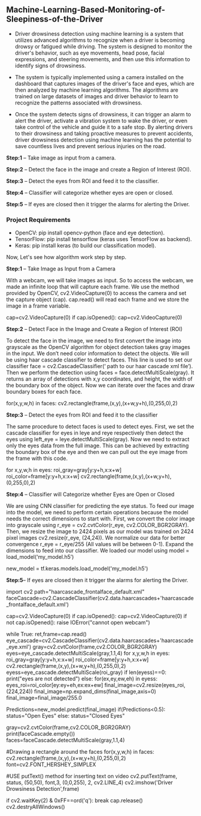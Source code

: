 ## Machine-Learning-Based-Monitoring-of-Sleepiness-of-the-Driver

* Driver drowsiness detection using machine learning is a system that utilizes advanced algorithms to recognize when a driver is becoming drowsy or fatigued while driving. The system is designed to monitor the driver's behavior, such as eye movements, head pose, facial expressions, and steering movements, and then use this information to identify signs of drowsiness.

* The system is typically implemented using a camera installed on the dashboard that captures images of the driver's face and eyes, which are then analyzed by machine learning algorithms. The algorithms are trained on large datasets of images and driver behavior to learn to recognize the patterns associated with drowsiness.

* Once the system detects signs of drowsiness, it can trigger an alarm to alert the driver, activate a vibration system to wake the driver, or even take control of the vehicle and guide it to a safe stop. By alerting drivers to their drowsiness and taking proactive measures to prevent accidents, driver drowsiness detection using machine learning has the potential to save countless lives and prevent serious injuries on the road.


**Step:1** – Take image as input from a camera.

**Step:2** – Detect the face in the image and create a Region of Interest (ROI).

**Step:3** – Detect the eyes from ROI and feed it to the classifier.

**Step:4** – Classifier will categorize whether eyes are open or closed.

**Step:5** – If eyes are closed then it trigger the alarms for alerting the Driver.

### Project Requirements 
- OpenCV: pip install opencv-python (face and eye detection). 
- TensorFlow: pip install tensorflow (keras uses TensorFlow as backend).
- Keras: pip install keras (to build our classification model).

Now, Let's see how algorithm work step by step.

**Step:1** – Take Image as Input from a Camera

With a webcam, we will take images as input. So to access the webcam, we made an infinite loop that will capture each frame. We use the method provided by OpenCV, cv2.VideoCapture(0) to access the camera and set the capture object (cap). cap.read() will read each frame and we store the image in a frame variable.

cap=cv2.VideoCapture(0) if cap.isOpened(): cap=cv2.VideoCapture(0)

**Step:2** – Detect Face in the Image and Create a Region of Interest (ROI)

To detect the face in the image, we need to first convert the image into grayscale as the OpenCV algorithm for object detection takes gray images in the input. We don’t need color information to detect the objects. We will be using haar cascade classifier to detect faces. This line is used to set our classifier face = cv2.CascadeClassifier(‘ path to our haar cascade xml file’). Then we perform the detection using faces = face.detectMultiScale(gray). It returns an array of detections with x,y coordinates, and height, the width of the boundary box of the object. Now we can iterate over the faces and draw boundary boxes for each face.

for(x,y,w,h) in faces: cv2.rectangle(frame,(x,y),(x+w,y+h),(0,255,0),2)

**Step:3** – Detect the eyes from ROI and feed it to the classifier

The same procedure to detect faces is used to detect eyes. First, we set the cascade classifier for eyes in leye and reye respectively then detect the eyes using left_eye = leye.detectMultiScale(gray). Now we need to extract only the eyes data from the full image. This can be achieved by extracting the boundary box of the eye and then we can pull out the eye image from the frame with this code.

for x,y,w,h in eyes: roi_gray=gray[y:y+h,x:x+w] roi_color=frame[y:y+h,x:x+w] cv2.rectangle(frame,(x,y),(x+w,y+h),(0,255,0),2)

**Step:4** – Classifier will Categorize whether Eyes are Open or Closed

We are using CNN classifier for predicting the eye status. To feed our image into the model, we need to perform certain operations because the model needs the correct dimensions to start with. First, we convert the color image into grayscale using r_eye = cv2.cvtColor(r_eye, cv2.COLOR_BGR2GRAY). Then, we resize the image to 2424 pixels as our model was trained on 2424 pixel images cv2.resize(r_eye, (24,24)). We normalize our data for better convergence r_eye = r_eye/255 (All values will be between 0-1). Expand the dimensions to feed into our classifier. We loaded our model using model = load_model(‘my_model.h5’)

new_model = tf.keras.models.load_model('my_model.h5')

**Step:5**– If eyes are closed then it trigger the alarms for alerting the Driver.

import cv2 path="haarcascade_frontalface_default.xml" faceCascade=cv2.CascadeClassifier(cv2.data.haarcascades+'haarcascade_frontalface_default.xml')

cap=cv2.VideoCapture(0) if cap.isOpened(): cap=cv2.VideoCapture(0) if not cap.isOpened(): raise IOError("cannot open webcam")

while True: ret,frame=cap.read() eye_cascade=cv2.CascadeClassifier(cv2.data.haarcascades+'haarcascade_eye.xml') gray=cv2.cvtColor(frame,cv2.COLOR_BGR2GRAY) eyes=eye_cascade.detectMultiScale(gray,1.1,4) for x,y,w,h in eyes: roi_gray=gray[y:y+h,x:x+w] roi_color=frame[y:y+h,x:x+w] cv2.rectangle(frame,(x,y),(x+w,y+h),(0,255,0),2) eyess=eye_cascade.detectMultiScale(roi_gray) if len(eyess)==0: print("eyes are not detected") else: for(ex,ey,ew,eh) in eyess: eyes_roi=roi_color[ey:ey+eh,ex:ex+ew] final_image=cv2.resize(eyes_roi,(224,224)) final_image=np.expand_dims(final_image,axis=0) final_image=final_image/255.0

Predictions=new_model.predict(final_image)
if(Predictions<0.5):
    status="Open Eyes"
else:
    status="Closed Eyes"
    
gray=cv2.cvtColor(frame,cv2.COLOR_BGR2GRAY)
print(faceCascade.empty())
faces=faceCascade.detectMultiScale(gray,1.1,4)

#Drawing a rectangle around the faces
for(x,y,w,h) in faces:
    cv2.rectangle(frame,(x,y),(x+w,y+h),(0,255,0),2)
font=cv2.FONT_HERSHEY_SIMPLEX

#USE putText() method for inserting text on video
cv2.putText(frame,
           status,
           (50,50),
           font,3,
           (0,0,255),
           2,
           cv2.LINE_4)
cv2.imshow('Driver Drowsiness Detection',frame)

if cv2.waitKey(2) & 0xFF==ord('q'):
    break
cap.release() cv2.destryAllWindows()
